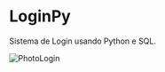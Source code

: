# LoginPy
Sistema de Login usando Python e SQL.

![PhotoLogin](https://user-images.githubusercontent.com/55114240/144946936-9467f287-55bb-4fe4-8d36-1c488521e1f7.jpg)
